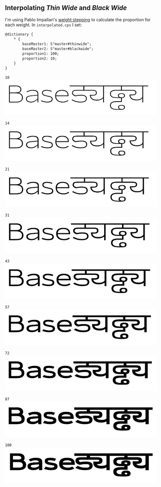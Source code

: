 ## Interpolating *Thin Wide* and *Black Wide*


I'm using Pablo Impallari's [weight stepping](http://www.impallari.com/familysteps/index.php) to calculate the proportion for each weight. In `interpolated.cps` I set:

	@dictionary {
	    * {
	        baseMaster1: S"master#thinwide";
	        baseMaster2: S"master#blackwide";
	        proportion1: 100;
	        proportion2: 10;
	    }
	}

`10` ![image](10.png)

`14` ![image](14.png)

`21` ![image](21.png)

`31` ![image](31.png)

`43` ![image](43.png)

`57` ![image](57.png)

`72` ![image](72.png) 

`87` ![image](87.png)

`100` ![image](100.png)
